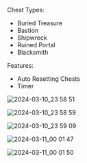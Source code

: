 Chest Types:
- Buried Treasure
- Bastion
- Shipwreck
- Ruined Portal
- Blacksmith 

Features:
- Auto Resetting Chests
- Timer

![2024-03-10_23 58 51](https://github.com/Secondairy/Looting_Map/assets/88823596/9bce1f2d-e8ea-4d64-a1a7-228eaf925f79)

![2024-03-10_23 58 59](https://github.com/Secondairy/Looting_Map/assets/88823596/44ec98e4-c0e7-4b32-943a-48d48c931b08)

![2024-03-10_23 59 09](https://github.com/Secondairy/Looting_Map/assets/88823596/a68b9af3-c0a0-483a-b50c-c912723e1c59)

![2024-03-11_00 01 47](https://github.com/Secondairy/Looting_Map/assets/88823596/8de7d0ee-6713-4463-910f-fdc72415c61a)

![2024-03-11_00 01 50](https://github.com/Secondairy/Looting_Map/assets/88823596/aebb7d24-c503-49f3-bf0a-66eb23706454)
